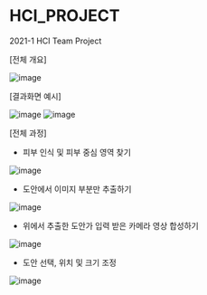 # HCI_PROJECT
2021-1 HCI Team Project


[전체 개요]

![image](https://user-images.githubusercontent.com/62127798/121837847-9bfb2e00-cd11-11eb-9fdd-8cc1a85b35c5.png)

[결과화면 예시]

![image](https://user-images.githubusercontent.com/62127798/121838186-3eb3ac80-cd12-11eb-840c-bcb11deaaa88.png)           ![image](https://user-images.githubusercontent.com/62127798/121838166-365b7180-cd12-11eb-9dd6-ad5637dd7642.png)



[전체 과정]

- 피부 인식 및 피부 중심 영역 찾기

![image](https://user-images.githubusercontent.com/62127798/121838049-e9779b00-cd11-11eb-9630-777af0a10238.png)

- 도안에서 이미지 부분만 추출하기

![image](https://user-images.githubusercontent.com/62127798/121838060-f1373f80-cd11-11eb-9440-f121b1334d1c.png)

- 위에서 추출한 도안가 입력 받은 카메라 영상 합성하기

![image](https://user-images.githubusercontent.com/62127798/121838088-fe542e80-cd11-11eb-972b-0022cbd01dbb.png)

- 도안 선택, 위치 및 크기 조정

![image](https://user-images.githubusercontent.com/62127798/121837871-a74e5980-cd11-11eb-9e63-211c906504c1.png)
